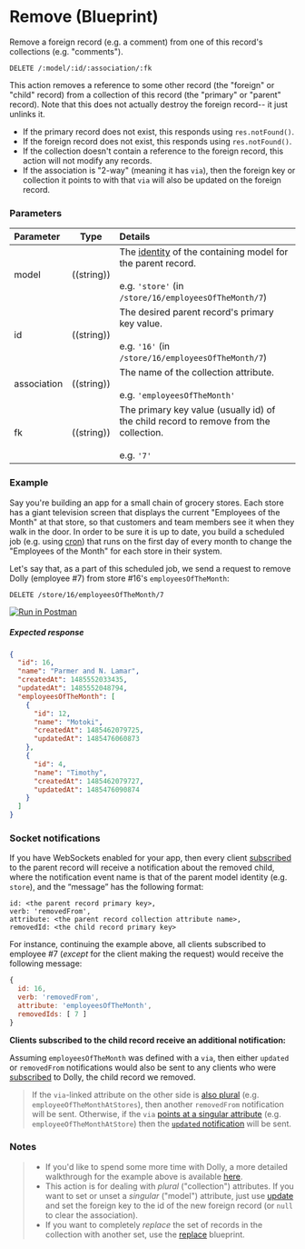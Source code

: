 # Remove (Blueprint)

Remove a foreign record (e.g. a comment) from one of this record's collections (e.g. "comments").

```usage
DELETE /:model/:id/:association/:fk
```

This action removes a reference to some other record (the "foreign" or "child" record) from a collection of this record (the "primary" or "parent" record).  Note that this does not actually destroy the foreign record-- it just unlinks it.

+ If the primary record does not exist, this responds using `res.notFound()`.
+ If the foreign record does not exist, this responds using `res.notFound()`.
+ If the collection doesn't contain a reference to the foreign record, this action will not modify any records.
+ If the association is "2-way" (meaning it has `via`), then the foreign key or collection it points to with that `via` will also be updated on the foreign record.

### Parameters

 Parameter                          | Type                                    | Details
:---------------------------------- | --------------------------------------- |:---------------------------------
 model | ((string)) | The [identity](http://sailsjs.com/documentation/concepts/models-and-orm/model-settings#?identity) of the containing model for the parent record.<br/><br/>e.g. `'store'` (in `/store/16/employeesOfTheMonth/7`)
 id | ((string)) | The desired parent record's primary key value.<br/><br/>e.g. `'16'` (in `/store/16/employeesOfTheMonth/7`)
 association       | ((string))                              | The name of the collection attribute.<br/><br/>e.g. `'employeesOfTheMonth'`
 fk  | ((string))    | The primary key value (usually id) of the child record to remove from the collection.<br/><br/>e.g. `'7'`


### Example

Say you're building an app for a small chain of grocery stores.  Each store has a giant television screen that displays the current "Employees of the Month" at that store, so that customers and team members see it when they walk in the door.  In order to be sure it is up to date, you build a scheduled job (e.g. using [cron](https://en.wikipedia.org/wiki/Cron)) that runs on the first day of every month to change the "Employees of the Month" for each store in their system.

Let's say that, as a part of this scheduled job, we send a request to remove Dolly (employee #7) from store #16's `employeesOfTheMonth`:

```
DELETE /store/16/employeesOfTheMonth/7
```
[![Run in Postman](https://s3.amazonaws.com/postman-static/run-button.png)](https://www.getpostman.com/run-collection/96217d0d747e536e49a4)

##### Expected response

```json
{
  "id": 16,
  "name": "Parmer and N. Lamar",
  "createdAt": 1485552033435,
  "updatedAt": 1485552048794,
  "employeesOfTheMonth": [
    {
      "id": 12,
      "name": "Motoki",
      "createdAt": 1485462079725,
      "updatedAt": 1485476060873
    },
    {
      "id": 4,
      "name": "Timothy",
      "createdAt": 1485462079727,
      "updatedAt": 1485476090874
    }
  ]
}
```

### Socket notifications

If you have WebSockets enabled for your app, then every client [subscribed](http://sailsjs.com/documentation/reference/web-sockets/resourceful-pub-sub) to the parent record will receive a notification about the removed child, where the notification event name is that of the parent model identity (e.g. `store`), and the &ldquo;message&rdquo; has the following format:

```
id: <the parent record primary key>,
verb: 'removedFrom',
attribute: <the parent record collection attribute name>,
removedId: <the child record primary key>
```

For instance, continuing the example above, all clients subscribed to employee #7 (_except_ for the client making the request) would receive the following message:

```javascript
{
  id: 16,
  verb: 'removedFrom',
  attribute: 'employeesOfTheMonth',
  removedIds: [ 7 ]
}
```

**Clients subscribed to the child record receive an additional notification:**

Assuming `employeesOfTheMonth` was defined with a `via`, then either `updated` or `removedFrom` notifications would also be sent to any clients who were [subscribed](http://sailsjs.com/documentation/reference/web-sockets/resourceful-pub-sub) to Dolly, the child record we removed.

> If the `via`-linked attribute on the other side is [also plural](http://sailsjs.com/documentation/concepts/models-and-orm/associations/many-to-many) (e.g. `employeeOfTheMonthAtStores`), then another `removedFrom` notification will be sent. Otherwise, if the `via` [points at a singular attribute](http://sailsjs.com/documentation/concepts/models-and-orm/associations/one-to-many) (e.g. `employeeOfTheMonthAtStore`) then the [`updated` notification](http://sailsjs.com/documentation/reference/blueprint-api/update#?socket-notifications) will be sent.


### Notes

> + If you'd like to spend some more time with Dolly, a more detailed walkthrough for the example above is available [here](https://gist.github.com/mikermcneil/e5a20b03be5aa4e0459b).
> + This action is for dealing with _plural_ ("collection") attributes.  If you want to set or unset a _singular_ ("model") attribute, just use [update](http://sailsjs.com/documentation/reference/blueprint-api/update) and set the foreign key to the id of the new foreign record (or `null` to clear the association).
> + If you want to completely _replace_ the set of records in the collection with another set, use the [replace](http://sailsjs.com/documentation/reference/blueprint-api/replace) blueprint.

<docmeta name="displayName" value="remove from">
<docmeta name="pageType" value="endpoint">

